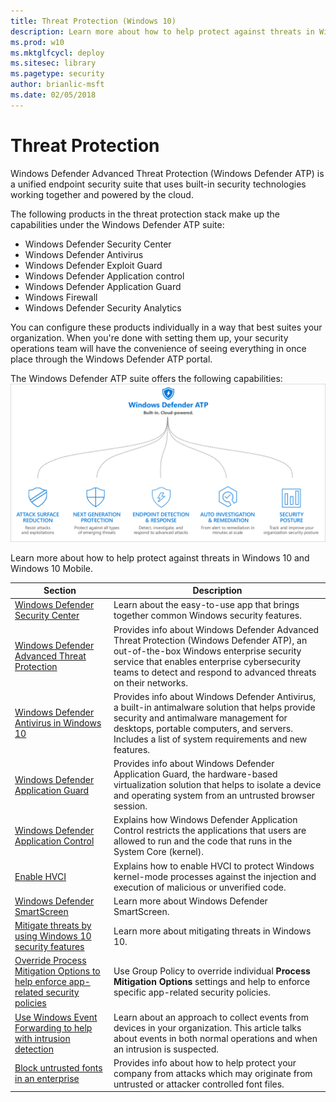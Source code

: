 ```yaml
---
title: Threat Protection (Windows 10)
description: Learn more about how to help protect against threats in Windows 10 and Windows 10 Mobile.
ms.prod: w10
ms.mktglfcycl: deploy
ms.sitesec: library
ms.pagetype: security
author: brianlic-msft
ms.date: 02/05/2018
---
```


# Threat Protection
Windows Defender Advanced Threat Protection (Windows Defender ATP) is a unified endpoint security suite that uses built-in security technologies working together and powered by the cloud. 

The following products in the threat protection stack make up the capabilities under the Windows Defender ATP suite:

- Windows Defender Security Center 
- Windows Defender Antivirus
- Windows Defender Exploit Guard
- Windows Defender Application control
- Windows Defender Application Guard
- Windows Firewall
- Windows Defender Security Analytics


You can configure these products individually in a way that best suites your organization. When you're done with setting them up, your security operations team will have the convenience of seeing everything in once place through the Windows Defender ATP portal. 


The Windows Defender ATP suite offers the following capabilities:
![Windows Defender ATP service components](windows-defender-atp/images/WDATP-components.png)

Learn more about how to help protect against threats in Windows 10 and Windows 10 Mobile.

| Section | Description |
|-|-|
|[Windows Defender Security Center](windows-defender-security-center/windows-defender-security-center.md)|Learn about the easy-to-use app that brings together common Windows security features.|
|[Windows Defender Advanced Threat Protection](windows-defender-atp/windows-defender-advanced-threat-protection.md)|Provides info about Windows Defender Advanced Threat Protection (Windows Defender ATP), an out-of-the-box Windows enterprise security service that enables enterprise cybersecurity teams to detect and respond to advanced threats on their networks.|
|[Windows Defender Antivirus in Windows 10](windows-defender-antivirus/windows-defender-antivirus-in-windows-10.md)|Provides info about Windows Defender Antivirus, a built-in antimalware solution that helps provide security and antimalware management for desktops, portable computers, and servers. Includes a list of system requirements and new features.|
|[Windows Defender Application Guard](windows-defender-application-guard/wd-app-guard-overview.md)|Provides info about Windows Defender Application Guard, the hardware-based virtualization solution that helps to isolate a device and operating system from an untrusted browser session.|
|[Windows Defender Application Control](windows-defender-application-control/windows-defender-application-control.md)|Explains how Windows Defender Application Control restricts the applications that users are allowed to run and the code that runs in the System Core (kernel).|
|[Enable HVCI](windows-defender-exploit-guard/enable-virtualization-based-protection-of-code-integrity.md)|Explains how to enable HVCI to protect Windows kernel-mode processes against the injection and execution of malicious or unverified code.|
|[Windows Defender Smart​Screen](windows-defender-smartscreen/windows-defender-smartscreen-overview.md) |Learn more about Windows Defender SmartScreen.|
|[Mitigate threats by using Windows 10 security features](overview-of-threat-mitigations-in-windows-10.md) |Learn more about mitigating threats in Windows 10.|
|[Override Process Mitigation Options to help enforce app-related security policies](override-mitigation-options-for-app-related-security-policies.md) |Use Group Policy to override individual **Process Mitigation Options** settings and help to enforce specific app-related security policies.|
|[Use Windows Event Forwarding to help with intrusion detection](use-windows-event-forwarding-to-assist-in-intrusion-detection.md) |Learn about an approach to collect events from devices in your organization. This article talks about events in both normal operations and when an intrusion is suspected. |
|[Block untrusted fonts in an enterprise](block-untrusted-fonts-in-enterprise.md) |Provides info about how to help protect your company from attacks which may originate from untrusted or attacker controlled font files. |
